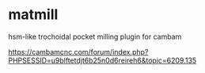 # matmill
hsm-like trochoidal pocket milling plugin for cambam


https://cambamcnc.com/forum/index.php?PHPSESSID=u9blftetdjt6b25n0d6reireh6&topic=6209.135